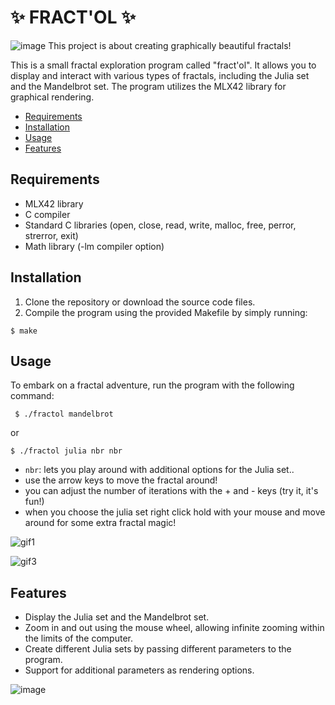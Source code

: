 # ✨ FRACT'OL ✨
![image](https://im3.ezgif.com/tmp/ezgif-3-8859c06f30.png)
This project is about creating graphically beautiful fractals!

This is a small fractal exploration program called "fract'ol". It allows you to display and interact with various types of fractals, including the Julia set and the Mandelbrot set. The program utilizes the MLX42 library for graphical rendering.

- [Requirements](#requirements)
- [Installation](#installation)
- [Usage](#usage)
- [Features](#features)

## Requirements
- MLX42 library
- C compiler
- Standard C libraries (open, close, read, write, malloc, free, perror, strerror, exit)
- Math library (-lm compiler option)

## Installation
1. Clone the repository or download the source code files.
2. Compile the program using the provided Makefile by simply running:

```$ make```


## Usage
To embark on a fractal adventure, run the program with the following command:

``` $ ./fractol mandelbrot```

or

```$ ./fractol julia nbr nbr ```

- `nbr`: lets you play around with additional options for the Julia set..
- use the arrow keys to move the fractal around!
- you can adjust the number of iterations with the + and - keys (try it, it's fun!)
- when you choose the julia set right click hold with your mouse and move around for some extra fractal magic!

![gif1](https://github.com/DjoykeAbyah/FRACT-OL/assets/115019123/93064cba-edc9-4232-b097-57493514862d)

![gif3](https://github.com/DjoykeAbyah/FRACT-OL/assets/115019123/8e0f67cc-ba69-47b2-9207-84af18184b1e)


## Features
- Display the Julia set and the Mandelbrot set.
- Zoom in and out using the mouse wheel, allowing infinite zooming within the limits of the computer.
- Create different Julia sets by passing different parameters to the program.
- Support for additional parameters as rendering options.

![image](https://im3.ezgif.com/tmp/ezgif-3-e8569e9688.png)
